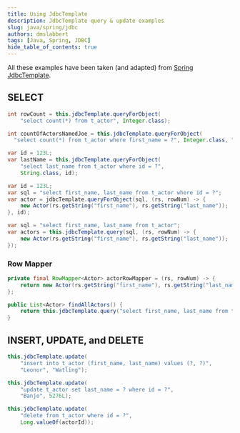 ```yaml
---
title: Using JdbcTemplate
description: JdbcTemplate query & update examples
slug: java/spring/jdbc
authors: dmslabbert
tags: [Java, Spring, JDBC]
hide_table_of_contents: true
---
```


All these examples have been taken (and adapted) from [Spring JdbcTemplate](https://docs.spring.io/spring-framework/reference/data-access/jdbc/core.html#jdbc-JdbcTemplate).

## SELECT

```java
int rowCount = this.jdbcTemplate.queryForObject(
    "select count(*) from t_actor", Integer.class);
```

```java
int countOfActorsNamedJoe = this.jdbcTemplate.queryForObject(
  "select count(*) from t_actor where first_name = ?", Integer.class, "Joe");
```

```java
var id = 123L;
var lastName = this.jdbcTemplate.queryForObject(
    "select last_name from t_actor where id = ?",
    String.class, id);
```

```java {3} showLineNumbers
var id = 123L;
var sql = "select first_name, last_name from t_actor where id = ?";
var actor = jdbcTemplate.queryForObject(sql, (rs, rowNum) -> {
    new Actor(rs.getString("first_name"), rs.getString("last_name"));
}, id);
```

```java
var sql = "select first_name, last_name from t_actor";
var actors = this.jdbcTemplate.query(sql, (rs, rowNum) -> {
    new Actor(rs.getString("first_name"), rs.getString("last_name"));
});
```

### Row Mapper

```java
private final RowMapper<Actor> actorRowMapper = (rs, rowNum) -> {
    return new Actor(rs.getString("first_name"), rs.getString("last_name"));
};

public List<Actor> findAllActors() {
    return this.jdbcTemplate.query("select first_name, last_name from t_actor", actorRowMapper);
}
```

## INSERT, UPDATE, and DELETE

```java
this.jdbcTemplate.update(
    "insert into t_actor (first_name, last_name) values (?, ?)",
    "Leonor", "Watling");
```

```java
this.jdbcTemplate.update(
    "update t_actor set last_name = ? where id = ?",
    "Banjo", 5276L);
```

```java
this.jdbcTemplate.update(
    "delete from t_actor where id = ?",
    Long.valueOf(actorId));
```

